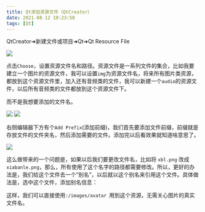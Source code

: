 ```yaml
---
title: Qt添加资源文件（QtCreator）
date: 2021-08-12 10:23:58
tags: [Qt]
---
```

QtCreator➜新建文件或项目➜Qt➜Qt Resource File

![](https://picbed-1311007548.cos.ap-shanghai.myqcloud.com/markdown_picbed/img/20210812102544.png)

点击`Choose`，设置资源文件名和路径。资源文件是一系列文件的集合，比如我要建立一个图片的资源文件，我可以设置`img`为资源文件名，将来所有图片类资源，都放到这个资源文件里，加入还有音频类的文件，我可以新建一个`audio`的资源文件，以后所有音频类的文件都放到这个资源文件下。

而不是我想要添加的文件名。

![](https://picbed-1311007548.cos.ap-shanghai.myqcloud.com/markdown_picbed/img/20210812103024.png)
![](https://picbed-1311007548.cos.ap-shanghai.myqcloud.com/markdown_picbed/img/20210812103101.png)

右侧编辑器下方有个`Add Prefix`(添加前缀)，我们首先要添加文件前缀，前缀就是存放文件的文件夹名，然后添加需要的文件。添加完以后看效果就知道啥意思了。

![](https://picbed-1311007548.cos.ap-shanghai.myqcloud.com/markdown_picbed/img/20210812104121.png)


这么做带来的一个问题是，如果以后我们要更改文件名，比如将 `xbl.png` 改成 `xiabanle.png`，那么，所有使用了这个名字的路径都需要修改。所以，更好的办法是，我们给这个文件去一个“别名”，以后就以这个别名来引用这个文件。具体做法是，选中这个文件，添加别名信息：

这样，我们可以直接使用`:/images/avatar `用到这个资源，无需关心图片的真实文件名。

